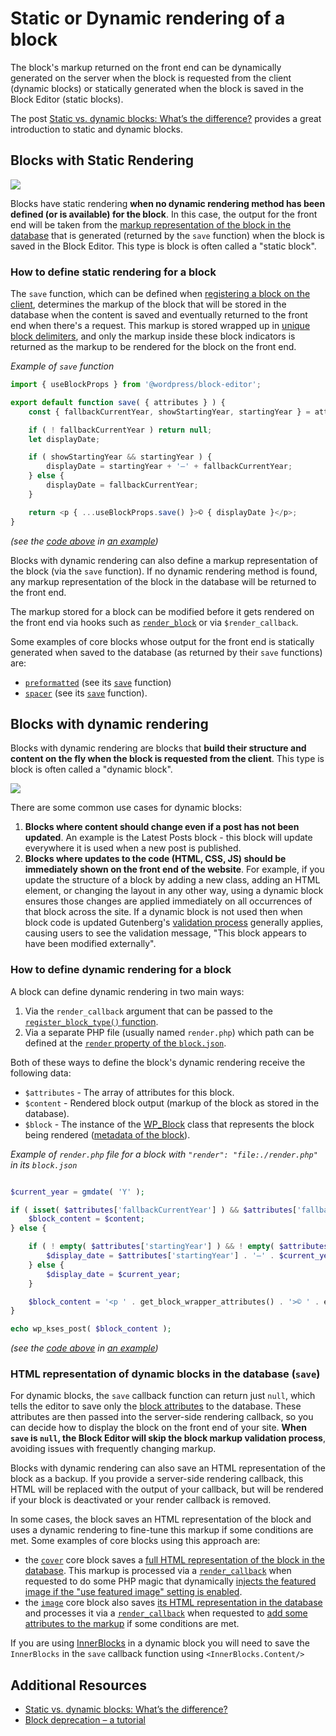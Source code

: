 # Static or Dynamic rendering of a block

The block's markup returned on the front end can be dynamically generated on the server when the block is requested from the client (dynamic blocks) or statically generated when the block is saved in the Block Editor (static blocks).

<div class="callout callout-tip">
The post <a href="https://developer.wordpress.org/news/2023/02/27/static-vs-dynamic-blocks-whats-the-difference/">Static vs. dynamic blocks: What’s the difference?</a> provides a great introduction to static and dynamic blocks.
</div>

## Blocks with Static Rendering 

![](https://developer.wordpress.org/files/2023/12/static-rendering.png)

Blocks have static rendering **when no dynamic rendering method has been defined (or is available) for the block**. In this case, the output for the front end will be taken from the [markup representation of the block in the database](https://developer.wordpress.org/block-editor/getting-started/fundamentals/markup-representation-block/) that is generated (returned by the `save` function) when the block is saved in the Block Editor. This type is block is often called a "static block".

### How to define static rendering for a block

The `save` function, which can be defined when [registering a block on the client](https://developer.wordpress.org/block-editor/getting-started/fundamentals/registration-of-a-block/#registration-of-the-block-with-javascript-client-side), determines the markup of the block that will be stored in the database when the content is saved and eventually returned to the front end when there's a request. This markup is stored wrapped up in [unique block delimiters](https://developer.wordpress.org/block-editor/getting-started/fundamentals/markup-representation-block/), and only the markup inside these block indicators is returned as the markup to be rendered for the block on the front end.

_Example of `save` function_

```js
import { useBlockProps } from '@wordpress/block-editor';

export default function save( { attributes } ) {
	const { fallbackCurrentYear, showStartingYear, startingYear } = attributes;

	if ( ! fallbackCurrentYear ) return null;
	let displayDate;

	if ( showStartingYear && startingYear ) {
		displayDate = startingYear + '–' + fallbackCurrentYear;
	} else {
		displayDate = fallbackCurrentYear;
	}

	return <p { ...useBlockProps.save() }>© { displayDate }</p>;
}
```

_(see the [code above](https://github.com/WordPress/block-development-examples/blob/trunk/plugins/copyright-date-block-09aac3/src/save.js) in [an example](https://github.com/WordPress/block-development-examples/tree/trunk/plugins/copyright-date-block-09aac3))_

Blocks with dynamic rendering can also define a markup representation of the block (via the `save` function). If no dynamic rendering method is found, any markup representation of the block in the database will be returned to the front end.

<div class="callout callout-info">
The markup stored for a block can be modified before it gets rendered on the front end via hooks such as <a href="https://developer.wordpress.org/reference/functions/render_block/"><code>render_block</code></a> or via <code>$render_callback</code>.
</div>

Some examples of core blocks whose output for the front end is statically generated when saved to the database (as returned by their `save` functions) are:
- [`preformatted`](https://github.com/WordPress/gutenberg/tree/trunk/packages/block-library/src/preformatted) (see its [`save`](https://github.com/WordPress/gutenberg/blob/trunk/packages/block-library/src/preformatted/save.js) function) 
- [`spacer`](https://github.com/WordPress/gutenberg/blob/trunk/packages/block-library/src/spacer) (see its [`save`](https://github.com/WordPress/gutenberg/blob/trunk/packages/block-library/src/spacer/save.js) function).

## Blocks with dynamic rendering

Blocks with dynamic rendering are blocks that **build their structure and content on the fly when the block is requested from the client**. This type is block is often called a "dynamic block".

![](https://developer.wordpress.org/files/2023/12/dynamic-rendering.png)

There are some common use cases for dynamic blocks:

1. **Blocks where content should change even if a post has not been updated**. An example is the Latest Posts block - this block will update everywhere it is used when a new post is published.
2. **Blocks where updates to the code (HTML, CSS, JS) should be immediately shown on the front end of the website**. For example, if you update the structure of a block by adding a new class, adding an HTML element, or changing the layout in any other way, using a dynamic block ensures those changes are applied immediately on all occurrences of that block across the site. If a dynamic block is not used then when block code is updated Gutenberg's [validation process](https://developer.wordpress.org/block-editor/reference-guides/block-api/block-edit-save/#validation) generally applies, causing users to see the validation message, "This block appears to have been modified externally".

### How to define dynamic rendering for a block

A block can define dynamic rendering in two main ways:
1. Via the `render_callback` argument that can be passed to the [`register_block_type()` function](https://developer.wordpress.org/block-editor/getting-started/fundamentals/registration-of-a-block/#registration-of-the-block-with-php-server-side).
1. Via a separate PHP file (usually named `render.php`) which path can be defined at the [`render` property of the `block.json`](https://developer.wordpress.org/block-editor/getting-started/fundamentals/block-json/#files-for-the-blocks-behavior-output-or-style).

Both of these ways to define the block's dynamic rendering receive the following data:
 - `$attributes` - The array of attributes for this block.
 - `$content` - Rendered block output (markup of the block as stored in the database).
 - `$block` - The instance of the [WP_Block](https://developer.wordpress.org/reference/classes/wp_block/) class that represents the block being rendered ([metadata of the block](https://developer.wordpress.org/block-editor/reference-guides/block-api/block-metadata/)).

_Example of `render.php` file for a block with `"render": "file:./render.php"` in its `block.json`_

```php

$current_year = gmdate( 'Y' );

if ( isset( $attributes['fallbackCurrentYear'] ) && $attributes['fallbackCurrentYear'] === $current_year ) {
	$block_content = $content;
} else {

	if ( ! empty( $attributes['startingYear'] ) && ! empty( $attributes['showStartingYear'] ) ) {
		$display_date = $attributes['startingYear'] . '–' . $current_year;
	} else {
		$display_date = $current_year;
	}

	$block_content = '<p ' . get_block_wrapper_attributes() . '>© ' . esc_html( $display_date ) . '</p>';
}

echo wp_kses_post( $block_content );
```

_(see the [code above](https://github.com/WordPress/block-development-examples/blob/trunk/plugins/copyright-date-block-09aac3/src/render.php) in [an example](https://github.com/WordPress/block-development-examples/tree/trunk/plugins/copyright-date-block-09aac3))_

### HTML representation of dynamic blocks in the database (`save`)

For dynamic blocks, the `save` callback function can return just `null`, which tells the editor to save only the [block attributes](https://developer.wordpress.org/block-editor/reference-guides/block-api/block-attributes/) to the database. These attributes are then passed into the server-side rendering callback, so you can decide how to display the block on the front end of your site. **When `save` is `null`, the Block Editor will skip the block markup validation process**, avoiding issues with frequently changing markup.

Blocks with dynamic rendering can also save an HTML representation of the block as a backup. If you provide a server-side rendering callback, this HTML will be replaced with the output of your callback, but will be rendered if your block is deactivated or your render callback is removed.

In some cases, the block saves an HTML representation of the block and uses a dynamic rendering to fine-tune this markup if some conditions are met. Some examples of core blocks using this approach are:
- the [`cover`](https://github.com/WordPress/gutenberg/blob/trunk/packages/block-library/src/cover) core block saves a [full HTML representation of the block in the database](https://github.com/WordPress/gutenberg/blob/trunk/packages/block-library/src/cover/save.js). This markup is processed via a [`render_callback`](https://github.com/WordPress/gutenberg/blob/22741661998834e69db74ad863705ee2ce97b446/packages/block-library/src/cover/index.php#L74) when requested to do some PHP magic that dynamically [injects the featured image if the "use featured image" setting is enabled](https://github.com/WordPress/gutenberg/blob/22741661998834e69db74ad863705ee2ce97b446/packages/block-library/src/cover/index.php#L16).
- the [`image`](https://github.com/WordPress/gutenberg/blob/trunk/packages/block-library/src/image) core block also saves [its HTML representation in the database](https://github.com/WordPress/gutenberg/blob/trunk/packages/block-library/src/image/save.js) and processes it via a [`render_callback`](https://github.com/WordPress/gutenberg/blob/22741661998834e69db74ad863705ee2ce97b446/packages/block-library/src/image/index.php#L363) when requested to [add some attributes to the markup](https://github.com/WordPress/gutenberg/blob/22741661998834e69db74ad863705ee2ce97b446/packages/block-library/src/image/index.php#L18) if some conditions are met.

If you are using [InnerBlocks](https://developer.wordpress.org/block-editor/how-to-guides/block-tutorial/nested-blocks-inner-blocks/) in a dynamic block you will need to save the `InnerBlocks` in the `save` callback function using `<InnerBlocks.Content/>`

## Additional Resources

- [Static vs. dynamic blocks: What’s the difference?](https://developer.wordpress.org/news/2023/02/27/static-vs-dynamic-blocks-whats-the-difference/)
- [Block deprecation – a tutorial](https://developer.wordpress.org/news/2023/03/10/block-deprecation-a-tutorial/)